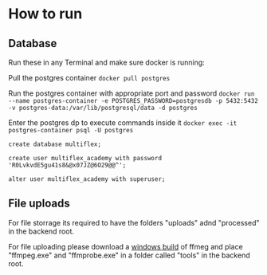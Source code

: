 # How to run

## Database

Run these in any Terminal and make sure docker is running:

Pull the postgres container `docker pull postgres`

Run the postgres container with appropriate port and password 
`docker run --name postgres-container -e POSTGRES_PASSWORD=postgresdb -p 5432:5432 -v postgres-data:/var/lib/postgresql/data -d postgres`

Enter the postgres dp to execute commands inside it `docker exec -it postgres-container psql -U postgres`

`create database multiflex;`

`create user multiflex_academy with password 'R0LvkvdE5gu41s8&@x07JZ@6O29@@^';`

`alter user multiflex_academy with superuser;`

## File uploads

For file storrage its required to have the folders "uploads" adnd "processed" in the backend root.

For file uploading please download a [windows build](https://github.com/BtbN/FFmpeg-Builds/releases) of ffmeg and place "ffmpeg.exe" and "ffmprobe.exe" in a folder called "tools" in the backend root.